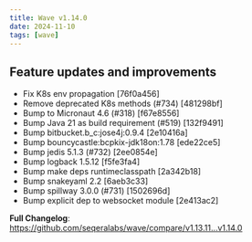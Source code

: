 ```yaml
---
title: Wave v1.14.0
date: 2024-11-10
tags: [wave]
---
```


## Feature updates and improvements

* Fix K8s env propagation [76f0a456]
* Remove deprecated K8s methods (#734) [481298bf]
* Bump to Micronaut 4.6 (#318) [f67e8556]
* Bump Java 21 as build requirement (#519) [132f9491]
* Bump bitbucket.b_c:jose4j:0.9.4 [2e10416a]
* Bump bouncycastle:bcpkix-jdk18on:1.78 [ede22ce5]
* Bump jedis 5.1.3 (#732) [2ee0854e]
* Bump logback 1.5.12 [f5fe3fa4]
* Bump make deps runtimeclasspath [2a342b18]
* Bump snakeyaml 2.2 [6aeb3c33]
* Bump spillway 3.0.0 (#731) [1502696d]
* Bump explicit dep to websocket module [2e413ac2]

**Full Changelog**: https://github.com/seqeralabs/wave/compare/v1.13.11...v1.14.0
